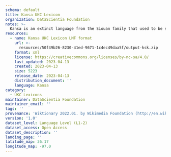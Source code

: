```yaml
---
schema: default
title: Kansa UKC Lexicon
organization: DataScientia Foundation
notes: >-
  Kansa is an extinct language from the Siouan family that used to be spoken in North America. The UKC Lexicon of Kansa is represented as a lexico-semantic network. It consists of words, word senses, synsets, as well as sense-level and synset-level relationships
resources:
  - name: Kansa UKC Lexicon LMF format
    url: >-
      resources/50f49b26-8230-41ed-9671-1c4ec49daa5f/output-ksk.zip
    format: xml
    license: https://creativecommons.org/licenses/by-nc-sa/4.0/
    last_updated: 2023-04-13
    created: 2023-04-13
    size: 5223
    release_date: 2023-04-13
    distribution_document: ''
    language: Kansa
category:
  - UKC Lexicons
maintainer: DataScientia Foundation
maintainer_email: ''
tags: ''
provenance: 'Wiktionary 2022.01. by Wikimedia Foundation (http://en.wiktionary.org); CogNet 2.1 by Khuyagbaatar Batsuren, National University of Mongolia (http://cognet.ukc.disi.unitn.it); Native Languages of the Americas 2021.11. by Laura Redish and Orrin Lewis (http://www.native-languages.org); Princeton WordNet 2.1 by Princeton University (https://wordnet.princeton.edu)'
version: '1.0'
dataset_level: Language Level (L1-2)
dataset_access: Open Access
dataset_description: ''
landing_page: ''
latitude_map: 36.17
longitude_map: -97.0
---
```

